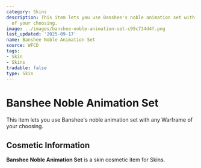 ```yaml
---
category: Skins
description: This item lets you use Banshee's noble animation set with any Warframe
  of your choosing.
image: ../images/banshee-noble-animation-set-c99c734d4f.png
last_updated: '2025-09-17'
name: Banshee Noble Animation Set
source: WFCD
tags:
- Skin
- Skins
tradable: false
type: Skin
---
```


# Banshee Noble Animation Set

This item lets you use Banshee's noble animation set with any Warframe of your choosing.

## Cosmetic Information

**Banshee Noble Animation Set** is a skin cosmetic item for Skins.

